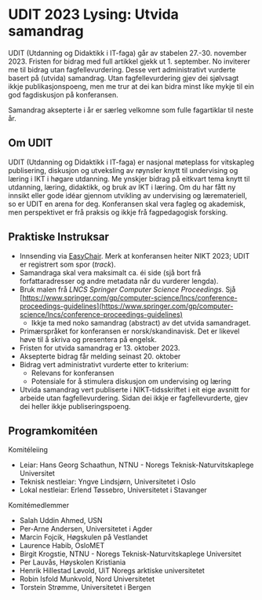 # UDIT 2023 Lysing: Utvida samandrag

UDIT (Utdanning og Didaktikk i IT-faga) går av stabelen 
27.-30. november 2023.  Fristen for bidrag med full artikkel
gjekk ut 1. september.  No inviterer me til bidrag utan 
fagfellevurdering.  Desse vert administrativt vurderte basert på
(utvida) samandrag.  Utan fagfellevurdering gjev dei sjølvsagt 
ikkje publikasjonspoeng, men me trur at dei kan bidra minst
like mykje til ein god fagdiskusjon på konferansen.

Samandrag aksepterte i år er særleg velkomne som fulle
fagartiklar til neste år.

## Om UDIT

UDIT (Utdanning og Didaktikk i IT-faga) er nasjonal møteplass for
vitskapleg publisering, diskusjon og utveksling av røynsler knytt til
undervising og læring i IKT i høgare utdanning. Me ynskjer bidrag på
eitkvart tema knytt til utdanning, læring, didaktikk, og bruk av IKT
i læring.  Om du har fått ny innsikt eller gode idéar gjennom utvikling
av undervising og læremateriell, so er UDIT en arena for deg.
Konferansen skal vera fagleg og akademisk, men perspektivet er
frå praksis og ikkje frå fagpedagogisk forsking.


## Praktiske Instruksar

+ Innsending via 
  [EasyChair](https://easychair.org/conferences/?conf=nikt2023).
  Merk at konferansen heiter NIKT 2023;
  UDIT er registrert som spor (*track*).
+ Samandraga skal vera maksimalt ca. éi side (sjå bort frå
  forfattaradresser og andre metadata når du vurderer lengda).
+ Bruk malen frå *LNCS Springer Computer Science Proceedings*.
  Sjå
  [https://www.springer.com/gp/computer-science/lncs/conference-proceedings-guidelines](https://www.springer.com/gp/computer-science/lncs/conference-proceedings-guidelines)
    + Ikkje ta med noko samandrag (abstract) av det utvida 
      samandraget.
+ Primærspråket for konferansen er norsk/skandinavisk.
  Det er likevel høve til å skriva og presentera på engelsk.
+ Fristen for utvida samandrag er 13. oktober 2023.
+ Aksepterte bidrag får melding seinast 20. oktober
+ Bidrag vert administrativt vurderte etter to kriterium:
    + Relevans for konferansen
    + Potensiale for å stimulera diskusjon om undervising og læring
+ Utvida samandrag vert publiserte i NIKT-tidsskriftet i eit eige
  avsnitt for arbeide utan fagfellevurdering.
  Sidan dei ikkje er fagfellevurderte, gjev dei heller ikkje
  publiseringspoeng.

## Programkomitéen

Komitéleiing
+ Leiar: Hans Georg Schaathun, NTNU - Noregs Teknisk-Naturvitskaplege Universitet
+ Teknisk nestleiar: Yngve Lindsjørn, Universitetet i Oslo
+ Lokal nestleiar: Erlend Tøssebro, Universitetet i Stavanger

Komitémedlemmer
+ Salah Uddin Ahmed, USN
+ Per-Arne Andersen, Universitetet i Agder
+ Marcin Fojcik, Høgskulen på Vestlandet
+ Laurence Habib, OsloMET
+ Birgit Krogstie, NTNU - Noregs Teknisk-Naturvitskaplege Universitet
+ Per Lauvås, Høyskolen Kristiania 
+ Henrik Hillestad Løvold, UiT Noregs arktiske universitetet
+ Robin Isfold Munkvold, Nord Universitetet
+ Torstein Strømme, Universitetet i Bergen
